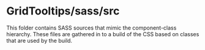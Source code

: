 # GridTooltips/sass/src

This folder contains SASS sources that mimic the component-class hierarchy. These files
are gathered in to a build of the CSS based on classes that are used by the build.
